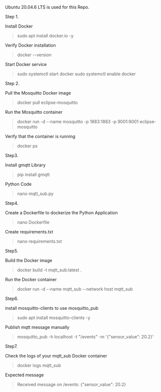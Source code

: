 Ubuntu 20.04.6 LTS is used for this Repo.

Step 1.

Install Docker
>sudo apt install docker.io -y

Verify Docker installation
>docker --version

Start Docker service
>sudo systemctl start docker
>sudo systemctl enable docker

Step 2.

Pull the Mosquitto Docker image
>docker pull eclipse-mosquitto

Run the Mosquitto container
>docker run -d --name mosquitto -p 1883:1883 -p 9001:9001 eclipse-mosquitto

Verify that the container is running
>docker ps

Step3.

Install gmqtt Library
>pip install gmqtt

Python Code
>nano mqtt_sub.py

Step4.

Create a Dockerfile to dockerize the Python Application
>nano Dockerfile

Create requirements.txt
>nano requirements.txt

Step5.

Build the Docker image
>docker build -t mqtt_sub:latest .

Run the Docker container
>docker run -d --name mqtt_sub --network host mqtt_sub

Step6.

install mosquitto-clients to use mosquitto_pub
>sudo apt install mosquitto-clients -y

Publish mqtt message manually
>mosquitto_pub -h localhost -t "/events" -m '{"sensor_value": 20.2}'

Step7.

Check the logs of your mqtt_sub Docker container
>docker logs mqtt_sub

Expected message
>Received message on /events: {"sensor_value": 20.2}
